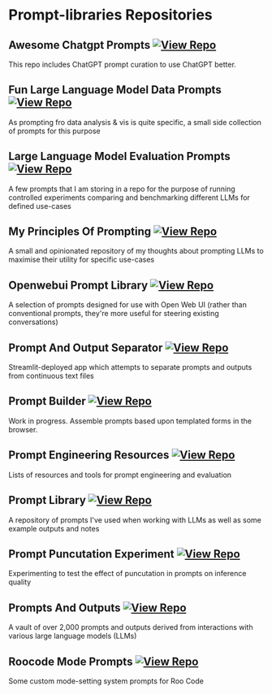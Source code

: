 # Prompt-libraries Repositories

## Awesome Chatgpt Prompts [![View Repo](https://img.shields.io/badge/view-repo-green)](https://github.com/danielrosehill/awesome-chatgpt-prompts)
This repo includes ChatGPT prompt curation to use ChatGPT better.

## Fun Large Language Model Data Prompts [![View Repo](https://img.shields.io/badge/view-repo-green)](https://github.com/danielrosehill/Fun-LLM-Data-Prompts)
As prompting fro data analysis & vis is quite specific, a small side collection of prompts for this purpose

## Large Language Model Evaluation Prompts [![View Repo](https://img.shields.io/badge/view-repo-green)](https://github.com/danielrosehill/LLM-Evaluation-Prompts)
A few prompts that I am storing in a repo for the purpose of running controlled experiments comparing and benchmarking different LLMs for defined use-cases

## My Principles Of Prompting [![View Repo](https://img.shields.io/badge/view-repo-green)](https://github.com/danielrosehill/My-Principles-Of-Prompting)
A small and opinionated repository of my thoughts about prompting LLMs to maximise their utility for specific use-cases

## Openwebui Prompt Library [![View Repo](https://img.shields.io/badge/view-repo-green)](https://github.com/danielrosehill/OpenWebUI-Prompt-Library)
A selection of prompts designed for use with Open Web UI (rather than conventional prompts, they're more useful for steering existing conversations)

## Prompt And Output Separator [![View Repo](https://img.shields.io/badge/view-repo-green)](https://github.com/danielrosehill/Prompt-And-Output-Separator)
Streamlit-deployed app which attempts to separate prompts and outputs from continuous text files

## Prompt Builder [![View Repo](https://img.shields.io/badge/view-repo-green)](https://github.com/danielrosehill/Prompt-Builder)
Work in progress. Assemble prompts based upon templated forms in the browser. 

## Prompt Engineering Resources [![View Repo](https://img.shields.io/badge/view-repo-green)](https://github.com/danielrosehill/Prompt-Engineering-Resources)
Lists of resources and tools for prompt engineering and evaluation

## Prompt Library [![View Repo](https://img.shields.io/badge/view-repo-green)](https://github.com/danielrosehill/Prompt-Library)
A repository of prompts I've used when working with LLMs as well as some example outputs and notes

## Prompt Puncutation Experiment [![View Repo](https://img.shields.io/badge/view-repo-green)](https://github.com/danielrosehill/Prompt-Puncutation-Experiment)
Experimenting to test the effect of puncutation in prompts on inference quality

## Prompts And Outputs [![View Repo](https://img.shields.io/badge/view-repo-green)](https://github.com/danielrosehill/Prompts-And-Outputs)
A vault of over 2,000 prompts and outputs derived from interactions with various large language models (LLMs)

## Roocode Mode Prompts [![View Repo](https://img.shields.io/badge/view-repo-green)](https://github.com/danielrosehill/RooCode-Mode-Prompts)
Some custom mode-setting system prompts for Roo Code

